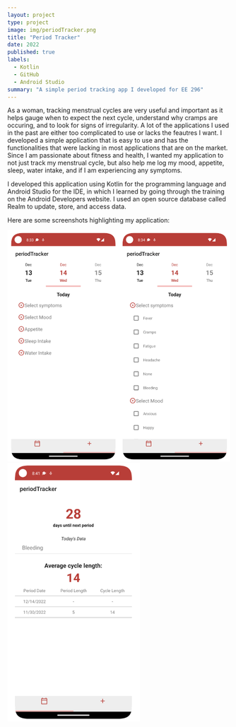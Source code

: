 ```yaml
---
layout: project
type: project
image: img/periodTracker.png
title: "Period Tracker"
date: 2022
published: true
labels:
  - Kotlin
  - GitHub
  - Android Studio
summary: "A simple period tracking app I developed for EE 296"
---
```


As a woman, tracking menstrual cycles are very useful and important as it helps gauge when to expect the next cycle, understand why cramps are occuring, and to look for signs of irregularity. A lot of the applications I used in the past are either too complicated to use or lacks the feautres I want. I developed a simple application that is easy to use and has the functionalities that were lacking in most applications that are on the market. Since I am passionate about fitness and health, I wanted my application to not just track my menstrual cycle, but also help me log my mood, appetite, sleep, water intake, and if I am experiencing any symptoms. 

I developed this application using Kotlin for the programming language and Android Studio for the IDE, in which I learned by going through the training on the Android Developers website. I used an open source database called Realm to update, store, and access data. 

Here are some screenshots highlighting my application:


<img width="600px" src="../img/PeriodTrackerScreenShot1.png">
<img width="300px" src="../img/PeriodTrackerScreenShot2.png">
